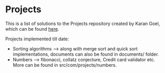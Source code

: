 # Projects
This is a list of solutions to the Projects repository created by Karan Goel, which can be found [here](https://github.com/karan/Projects).

Projects implemented till date: 

* Sorting algorithms --> along with merge sort and quick sort implementations, documents can also be found in documents/ folder. 
* Numbers --> fibonacci, collatz conjecture, Credit card validator etc. More can be found in src/com/projects/numbers. 
